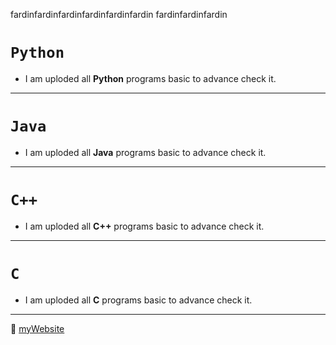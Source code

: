 fardinfardinfardinfardinfardinfardin
fardinfardinfardin
# `Python`
- I am uploded all **Python** programs basic to advance check it.
---
# `Java`
- I am uploded all **Java** programs basic to advance check it.
---
# `C++`
- I am uploded all **C++** programs basic to advance check it.
---
# `C`
- I am uploded all **C** programs basic to advance check it.
***

🤔
[myWebsite](https://www.google.com/)
